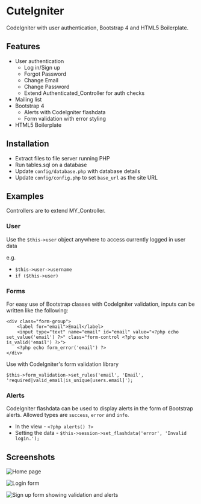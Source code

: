 # CuteIgniter

CodeIgniter with user authentication, Bootstrap 4 and HTML5 Boilerplate.

## Features

* User authentication
  * Log in/Sign up
  * Forgot Password
  * Change Email
  * Change Password
  * Extend Authenticated_Controller for auth checks
* Mailing list
* Bootstrap 4
  * Alerts with CodeIgniter flashdata
  * Form validation with error styling
* HTML5 Boilerplate

## Installation

* Extract files to file server running PHP
* Run tables.sql on a database
* Update `config/database.php` with database details
* Update `config/config.php` to set `base_url` as the site URL

## Examples

Controllers are to extend MY_Controller.

### User
Use the `$this->user` object anywhere to access currently logged in user data

e.g. 
* `$this->user->username`
* `if ($this->user)`

### Forms

For easy use of Bootstrap classes with CodeIgniter validation, inputs can be written like the following:
```
<div class="form-group">
	<label for="email">Email</label>
	<input type="text" name="email" id="email" value="<?php echo set_value('email') ?>" class="form-control <?php echo is_valid('email') ?>">
	<?php echo form_error('email') ?>
</div>
```
Use with CodeIgniter's form validation library
```
$this->form_validation->set_rules('email', 'Email', 'required|valid_email|is_unique[users.email]');
```

### Alerts

CodeIgniter flashdata can be used to display alerts in the form of Bootstrap alerts.
Allowed types are `success`, `error` and `info`.
* In the view - `<?php alerts() ?>`
* Setting the data - `$this->session->set_flashdata('error', 'Invalid login.');`

## Screenshots

![Home page](https://raw.githubusercontent.com/tomual/cuteigniter/master/img/home.PNG)

![Login form](https://raw.githubusercontent.com/tomual/cuteigniter/master/img/login.PNG)

![Sign up form showing validation and alerts](https://raw.githubusercontent.com/tomual/cuteigniter/master/img/signup.PNG)
